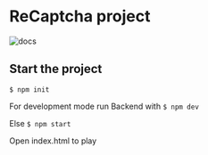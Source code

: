 # ReCaptcha project

![docs](https://developers.google.com/recaptcha/docs/display#auto_render)

## Start the project

`$ npm init`

For development mode run Backend with
`$ npm dev`

Else
`$ npm start`

Open index.html to play
